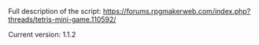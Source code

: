 Full description of the script: https://forums.rpgmakerweb.com/index.php?threads/tetris-mini-game.110592/ 

Current version: 1.1.2
